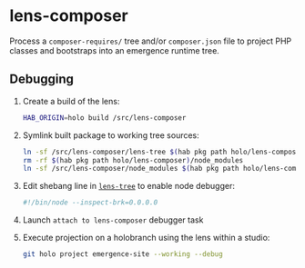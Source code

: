 # lens-composer

Process a `composer-requires/` tree and/or `composer.json` file to project PHP classes and bootstraps into an emergence runtime tree.

## Debugging

1. Create a build of the lens:

    ```bash
    HAB_ORIGIN=holo build /src/lens-composer
    ```

2. Symlink built package to working tree sources:

    ```bash
    ln -sf /src/lens-composer/lens-tree $(hab pkg path holo/lens-composer)/bin/lens-tree
    rm -rf $(hab pkg path holo/lens-composer)/node_modules
    ln -sf /src/lens-composer/node_modules $(hab pkg path holo/lens-composer)/node_modules
    ```

3. Edit shebang line in [`lens-tree`](./lens-tree) to enable node debugger:

    ```bash
    #!/bin/node --inspect-brk=0.0.0.0
    ```

4. Launch `attach to lens-composer` debugger task
5. Execute projection on a holobranch using the lens within a studio:

    ```bash
    git holo project emergence-site --working --debug
    ```
